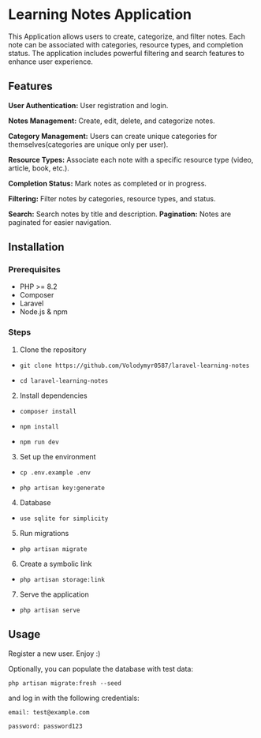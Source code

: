 # Learning Notes Application

This Application allows users to create, categorize, and filter notes. Each note can be associated with categories, resource types, and completion status. The application includes powerful filtering and search features to enhance user experience.

## Features

**User Authentication:** User registration and login.

**Notes Management:** Create, edit, delete, and categorize notes.

**Category Management:** Users can create unique categories for themselves(categories are unique only per user).

**Resource Types:** Associate each note with a specific resource type (video, article, book, etc.).

**Completion Status:** Mark notes as completed or in progress.

**Filtering:** Filter notes by categories, resource types, and status.

**Search:** Search notes by title and description.
**Pagination:** Notes are paginated for easier navigation.

## Installation

### Prerequisites

* PHP >= 8.2
* Composer
* Laravel
* Node.js & npm

### Steps

1. Clone the repository

* ```git clone https://github.com/Volodymyr0587/laravel-learning-notes```

* ```cd laravel-learning-notes```

2. Install dependencies

* ```composer install```

* ```npm install```

* ```npm run dev```

3. Set up the environment

* ```cp .env.example .env```

* ```php artisan key:generate```

4. Database

* ```use sqlite for simplicity```

5. Run migrations 

* ```php artisan migrate```

6. Create a symbolic link

* ```php artisan storage:link```

7. Serve the application

* ```php artisan serve```

## Usage
Register a new user. Enjoy :) 

Optionally, you can populate the database with test data:

```php artisan migrate:fresh --seed ```

 and log in with the following credentials:

```email: test@example.com```

```password: password123```
